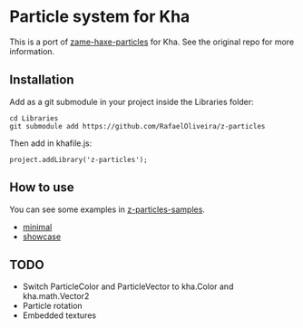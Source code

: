 # Particle system for Kha

This is a port of [zame-haxe-particles](https://github.com/restorer/zame-haxe-particles) for Kha. See the original repo for more information.  
## Installation
Add as a git submodule in your project inside the Libraries folder:
```
cd Libraries
git submodule add https://github.com/RafaelOliveira/z-particles
```
Then add in khafile.js:
```
project.addLibrary('z-particles');
```
## How to use
You can see some examples in [z-particles-samples](https://github.com/RafaelOliveira/z-particles-samples).
* [minimal](http://sudoestegames.com/play/z-particles/minimal)
* [showcase](http://sudoestegames.com/play/z-particles/showcase)

## TODO
* Switch ParticleColor and ParticleVector to kha.Color and kha.math.Vector2
* Particle rotation
* Embedded textures
